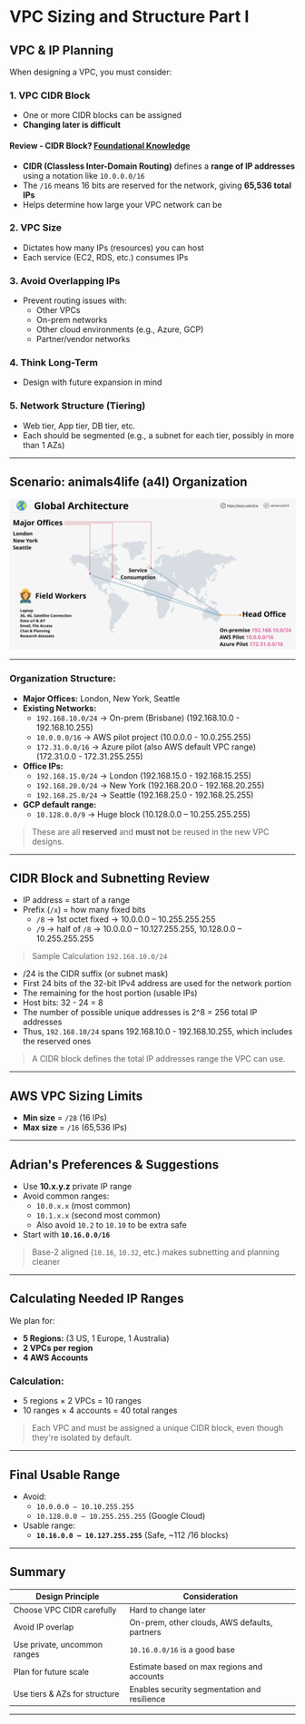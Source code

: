# VPC Sizing and Structure Part I

## VPC & IP Planning

When designing a VPC, you must consider:

### 1. **VPC CIDR Block**
- One or more CIDR blocks can be assigned
- **Changing later is difficult**

#### Review - CIDR Block? [Foundational Knowledge](https://github.com/ian807b/aws-solutions-architect-notes/blob/main/00_Foundational_Knowledge/0_AWS_SAA_Foundational_Network_Knowledge.pdf)
- **CIDR (Classless Inter-Domain Routing)** defines a **range of IP addresses** using a notation like `10.0.0.0/16`
- The `/16` means 16 bits are reserved for the network, giving **65,536 total IPs**
- Helps determine how large your VPC network can be

### 2. **VPC Size**
- Dictates how many IPs (resources) you can host
- Each service (EC2, RDS, etc.) consumes IPs

### 3. **Avoid Overlapping IPs**
- Prevent routing issues with:
  - Other VPCs
  - On-prem networks
  - Other cloud environments (e.g., Azure, GCP)
  - Partner/vendor networks

### 4. **Think Long-Term**
- Design with future expansion in mind

### 5. **Network Structure (Tiering)**
- Web tier, App tier, DB tier, etc.
- Each should be segmented (e.g., a subnet for each tier, possibly in more than 1 AZs)

---

## Scenario: animals4life (a4l) Organization


![VPC1](/24_Diagrams/VPC1.png)

---

### Organization Structure:
- **Major Offices:** London, New York, Seattle
- **Existing Networks:**
  - `192.168.10.0/24` → On-prem (Brisbane) (192.168.10.0 - 192.168.10.255)
  - `10.0.0.0/16` → AWS pilot project (10.0.0.0 - 10.0.255.255)
  - `172.31.0.0/16` → Azure pilot (also AWS default VPC range) (172.31.0.0 - 172.31.255.255)
- **Office IPs:**
  - `192.168.15.0/24` → London (192.168.15.0 - 192.168.15.255)
  - `192.168.20.0/24` → New York (192.168.20.0 - 192.168.20.255)
  - `192.168.25.0/24` → Seattle (192.168.25.0 - 192.168.25.255)
- **GCP default range:**
  - `10.128.0.0/9` → Huge block (10.128.0.0 – 10.255.255.255)

> These are all **reserved** and **must not** be reused in the new VPC designs.

---

## CIDR Block and Subnetting Review

- IP address = start of a range
- Prefix (`/x`) = how many fixed bits
  - `/8` → 1st octet fixed → 10.0.0.0 – 10.255.255.255
  - `/9` → half of `/8` → 10.0.0.0 – 10.127.255.255, 10.128.0.0 – 10.255.255.255

> Sample Calculation `192.168.10.0/24`
  - /24 is the CIDR suffix (or subnet mask)
  - First 24 bits of the 32-bit IPv4 address are used for the network portion 
  - The remaining for the host portion (usable IPs)
  - Host bits: 32 - 24 = 8
  - The number of possible unique addresses is 2^8 = 256 total IP addresses
  - Thus, `192.168.10/24` spans 192.168.10.0 - 192.168.10.255, which includes the reserved ones

> A CIDR block defines the total IP addresses range the VPC can use.

---

## AWS VPC Sizing Limits

- **Min size** = `/28` (16 IPs)
- **Max size** = `/16` (65,536 IPs)

---

## Adrian's Preferences & Suggestions

- Use **10.x.y.z** private IP range
- Avoid common ranges:
  - `10.0.x.x` (most common)
  - `10.1.x.x` (second most common)
  - Also avoid `10.2` to `10.10` to be extra safe
- Start with **`10.16.0.0/16`**

> Base-2 aligned (`10.16`, `10.32`, etc.) makes subnetting and planning cleaner

---

## Calculating Needed IP Ranges

We plan for:
- **5 Regions:** (3 US, 1 Europe, 1 Australia)
- **2 VPCs per region**
- **4 AWS Accounts**

### Calculation:

- 5 regions × 2 VPCs = 10 ranges
- 10 ranges × 4 accounts = 40 total ranges

> Each VPC and must be assigned a unique CIDR block, even though they're isolated by default.

---

## Final Usable Range

- Avoid:
  - `10.0.0.0 – 10.10.255.255`
  - `10.128.0.0 – 10.255.255.255` (Google Cloud)
- Usable range:
  - **`10.16.0.0 – 10.127.255.255`** (Safe, ~112 /16 blocks)

---

## Summary

| Design Principle                  | Consideration                                                                 |
|----------------------------------|------------------------------------------------------------------------------|
| Choose VPC CIDR carefully        | Hard to change later                                                        |
| Avoid IP overlap                 | On-prem, other clouds, AWS defaults, partners                               |
| Use private, uncommon ranges     | `10.16.0.0/16` is a good base                                                |
| Plan for future scale            | Estimate based on max regions and accounts                                  |
| Use tiers & AZs for structure    | Enables security segmentation and resilience                                |

---
